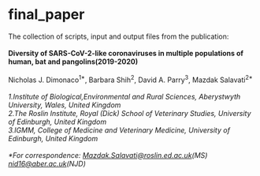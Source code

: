 # final_paper
The collection of scripts, input and output files from the publication:<br />
<br />
**Diversity of SARS-CoV-2-like coronaviruses in multiple populations of human, bat and pangolins(2019-2020)**<br />
<br />
Nicholas J. Dimonaco<sup>1\*</sup>, Barbara Shih<sup>2</sup>, David A. Parry<sup>3</sup>, Mazdak Salavati<sup>2\*</sup><br />
<br />
*1.Institute of Biological,Environmental and Rural Sciences, Aberystwyth University, Wales, United Kingdom<br />
2.The Roslin Institute, Royal (Dick) School of Veterinary Studies, University of Edinburgh, United Kingdom<br />
3.IGMM, College of Medicine and Veterinary Medicine, University of Edinburgh, United Kingdom<br />
<br />
\*For correspondence: Mazdak.Salavati@roslin.ed.ac.uk(MS) nid16@aber.ac.uk(NJD)*

